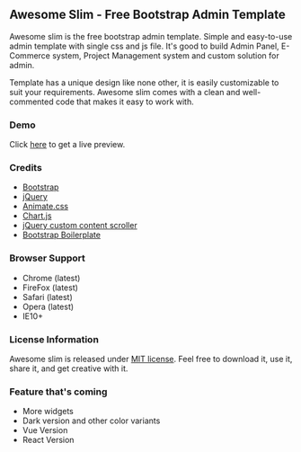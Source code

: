 ## Awesome Slim - Free Bootstrap Admin Template
Awesome slim is the free bootstrap admin template. Simple and easy-to-use admin template with single css and js file. It's good to build Admin Panel, E-Commerce system, Project Management system and custom solution for admin.

Template has a unique design like none other, it is easily customizable to suit your requirements. Awesome slim comes with a clean and well-commented code that makes it easy to work with.

### Demo
Click [here](#) to get a live preview.

### Credits

- [Bootstrap](https://getbootstrap.com/)
- [jQuery](https://jquery.com/)
- [Animate.css](https://animate.style/)
- [Chart.js](https://www.chartjs.org/)
- [jQuery custom content scroller](http://manos.malihu.gr/jquery-custom-content-scroller/)
- [Bootstrap Boilerplate](https://github.com/noreading/bootstrap4-webpack-boilerplate)

### Browser Support

- Chrome (latest)
- FireFox (latest)
- Safari (latest)
- Opera (latest)
- IE10+

### License Information
Awesome slim is released under [MIT license](https://opensource.org/licenses/MIT). Feel free to download it, use it, share it, and get creative with it.

### Feature that's coming
- More widgets
- Dark version and other color variants
- Vue Version
- React Version
